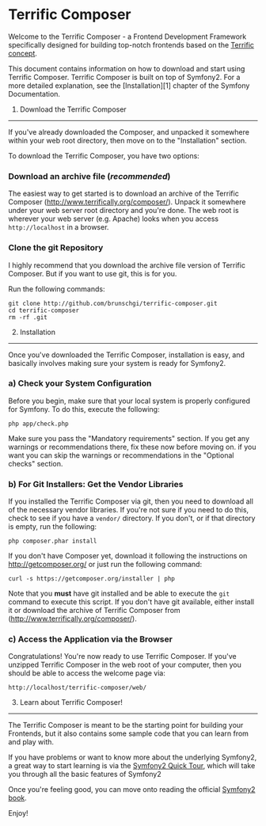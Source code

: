 Terrific Composer
=================

Welcome to the Terrific Composer - a Frontend Development Framework specifically
designed for building top-notch frontends based on the [Terrific concept](http://www.terrifically.org/).

This document contains information on how to download and start using Terrific Composer.
Terrific Composer is built on top of Symfony2. For a more detailed explanation, see the [Installation][1]
chapter of the Symfony Documentation.

1) Download the Terrific Composer
---------------------------------

If you've already downloaded the Composer, and unpacked it somewhere
within your web root directory, then move on to the "Installation" section.

To download the Terrific Composer, you have two options:

### Download an archive file (*recommended*)

The easiest way to get started is to download an archive of the Terrific Composer
(http://www.terrifically.org/composer/). Unpack it somewhere under your web server root
directory and you're done. The web root is wherever your web server (e.g. Apache)
looks when you access `http://localhost` in a browser.

### Clone the git Repository

I highly recommend that you download the archive file version of Terrific Composer.
But if you want to use git, this is for you.

Run the following commands:

    git clone http://github.com/brunschgi/terrific-composer.git
    cd terrific-composer
    rm -rf .git

2) Installation
---------------

Once you've downloaded the Terrific Composer, installation is easy, and basically
involves making sure your system is ready for Symfony2.

### a) Check your System Configuration

Before you begin, make sure that your local system is properly configured
for Symfony. To do this, execute the following:

    php app/check.php

Make sure you pass the "Mandatory requirements" section. If you get any warnings or
recommendations there, fix these now before moving on.
if you want you can skip the warnings or recommendations in the "Optional checks" section.

### b) For Git Installers: Get the Vendor Libraries

If you installed the Terrific Composer via git, then you need to download all of the necessary
vendor libraries. If you're not sure if you need to do this, check to see if you have a ``vendor/`` directory.
If you don't, or if that directory is empty, run the following:

    php composer.phar install

If you don't have Composer yet, download it following the instructions on
http://getcomposer.org/ or just run the following command:

    curl -s https://getcomposer.org/installer | php

Note that you **must** have git installed and be able to execute the `git`
command to execute this script. If you don't have git available, either install
it or download the archive of Terrific Composer from (http://www.terrifically.org/composer/).

### c) Access the Application via the Browser

Congratulations! You're now ready to use Terrific Composer. If you've unzipped Terrific Composer
in the web root of your computer, then you should be able to access the welcome page via:

    http://localhost/terrific-composer/web/


3) Learn about Terrific Composer!
---------------------------------

The Terrific Composer is meant to be the starting point for building your Frontends,
but it also contains some sample code that you can learn from and play with.

If you have problems or want to know more about the underlying Symfony2, a great way to start learning
is via the [Symfony2 Quick Tour](http://symfony.com/doc/current/quick_tour/the_big_picture.html),
which will take you through all the basic features of Symfony2

Once you're feeling good, you can move onto reading the official
[Symfony2 book](http://symfony.com/doc/current/).

Enjoy!
